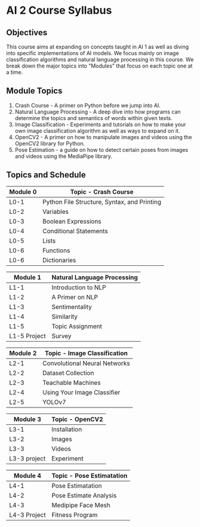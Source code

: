 # AI 2 Course Syllabus

## Objectives

This course aims at expanding on concepts taught in AI 1 as well as diving into specific implementations of AI models. We focus mainly on image classification algorithms and natural language processing in this course. We break down the major topics into "Modules" that focus on each topic one at a time.

## Module Topics

1. Crash Course - A primer on Python before we jump into AI.
2. Natural Language Processing - A deep dive into how programs can determine the topics and semantics of words within given texts.
3. Image Classification - Experiments and tutorials on how to make your own image classification algorithm as well as ways to expand on it.
4. OpenCV2 - A primer on how to manipulate images and videos using the OpenCV2 library for Python.
5. Pose Estimation - a guide on how to detect certain poses from images and videos using the MediaPipe library.

## Topics and Schedule 

|Module 0|Topic - Crash Course                  |
|------- | -------------------------------|
|L0-1    |Python File Structure, Syntax, and Printing|
|L0-2    |Variables                       |
|L0-3    |Boolean Expressions                           |  
|L0-4    |Conditional Statements                           |  
|L0-5    |Lists                           |  
|L0-6    |Functions                           |  
|L0-6    |Dictionaries                           |  

|Module 1    |Natural Language Processing|
| ---------- | ----------------------------------------| 
|L1-1        |Introduction to NLP                  |
|L1-2        |A Primer on NLP                         | 
|L1-3        |Sentimentality                         | 
|L1-4        |Similarity                         | 
|L1-5        |Topic Assignment                         | 
|L1-5 Project        |Survey          | 

| Module 2 | Topic - Image Classification     |
| --------- | --------------------------------- |
| L2-1     | Convolutional Neural Networks                       |
| L2-2     | Dataset Collection          |
| L2-3     | Teachable Machines          |
| L2-4     | Using Your Image Classifier          |
| L2-5     | YOLOv7          |

| Module 3 | Topic - OpenCV2     |
| -------- | ---------------------------- |
| L3-1     | Installation |
| L3-2     | Images                |
| L3-3     | Videos               |
| L3-3 project     | Experiment               |

| Module 4    | Topic - Pose Estimatation 	 |
| ----------- | ------------------------ |
| L4-1        | Pose Estimatation	 |
| L4-2        | Pose Estimate Analysis	 |
| L4-3        | Medipipe Face Mesh	 |
| L4-3 Project       | Fitness Program	 |
